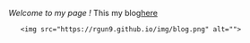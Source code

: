 *Welcome to my page !* 
       This my blog<a href="https://rgun9.github.io/farming" target="_blank">here</a>

       <img src="https://rgun9.github.io/img/blog.png" alt="">
       